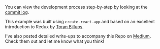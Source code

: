 You can view the development process step-by-step by looking at the [commit log](https://github.com/zacacollier/redux-talk-steps/commits/master).

This example was built using `create-react-app` and based on an excellent introduction to Redux by [Toran Billups](https://vimeo.com/151603293).

I've also posted detailed write-ups to accompany this Repo on [Medium](https://medium.com/@zacharycollier). Check them out and let me know what you think!
